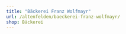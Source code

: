 ```yaml
---
title: "Bäckerei Franz Wolfmayr"
url: /altenfelden/baeckerei-franz-wolfmayr/
shop: Bäckerei
---
```

